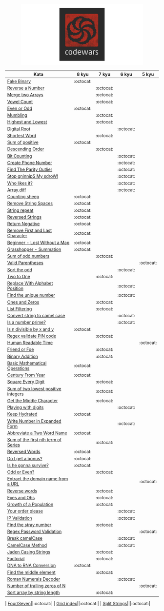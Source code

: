 <p align="center">
<img src="icon.png" width="400" height="200" center="true" />
</p>



| Kata | 8 kyu | 7 kyu | 6 kyu | 5 kyu | 
| ----------|:----------:|:----------:|:----------:|:----------:|
| [Fake Binary](https://github.com/ask-xl/JS-Codewars/blob/main/8-kyu/Fake_Binary.js)|:octocat:|
| [Reverse a Number](https://github.com/ask-xl/JS-Codewars/blob/main/7-kyu/Reverse_a_Number.js)||:octocat:|
| [Merge two Arrays](https://github.com/ask-xl/JS-Codewars/blob/main/7-kyu/merge_two_arrays.js)||:octocat:|
| [Vowel Count](https://github.com/ask-xl/JS-Codewars/blob/main/7-kyu/Vowel_Count.js)||:octocat:|
| [Even or Odd](https://github.com/ask-xl/JS-Codewars/blob/main/8-kyu/Even_or_Odd.js)|:octocat:|
| [Mumbling](https://github.com/ask-xl/JS-Codewars/blob/main/7-kyu/Mumbling.js)||:octocat:|
| [Highest and Lowest](https://github.com/ask-xl/JS-Codewars/blob/main/7-kyu/Highest_and_Lowest.js)||:octocat:|
| [Digital Root](https://github.com/ask-xl/JS-Codewars/blob/main/6-kyu/Digital_Root.js)|||:octocat:|
| [Shortest Word](https://github.com/ask-xl/JS-Codewars/blob/main/7-kyu/Shortest_Word.js)||:octocat:|
| [Sum of positive](https://github.com/ask-xl/JS-Codewars/blob/main/8-kyu/Sum_of_positive.js)|:octocat:|
| [Descending Order](https://github.com/ask-xl/JS-Codewars/blob/main/7-kyu/Descending_Order.js)||:octocat:|
| [Bit Counting](https://github.com/ask-xl/JS-Codewars/blob/main/6-kyu/Bit_Counting.js)|||:octocat:|
| [Create Phone Number](https://github.com/ask-xl/JS-Codewars/blob/main/6-kyu/Create_Phone_Number.js)|||:octocat:|
| [Find The Parity Outlier](https://github.com/ask-xl/JS-Codewars/blob/main/6-kyu/Find_The_Parity_Outlier.js)|||:octocat:|
| [Stop gninnipS My sdroW!](https://github.com/ask-xl/JS-Codewars/blob/main/6-kyu/Stop_gninnipS_My_sdroW!.js)|||:octocat:|
| [Who likes it?](https://github.com/ask-xl/JS-Codewars/blob/main/6-kyu/Who_likes_it.js)|||:octocat:|
| [Array.diff](https://github.com/ask-xl/JS-Codewars/blob/main/6-kyu/Arraydiff.js)|||:octocat:|
| [Counting sheep](https://github.com/ask-xl/JS-Codewars/blob/main/8-kyu/Counting_sheep.js)|:octocat:|
| [Remove String Spaces](https://github.com/ask-xl/JS-Codewars/blob/main/8-kyu/Remove_String_Spaces.js)|:octocat:|
| [String repeat](https://github.com/ask-xl/JS-Codewars/blob/main/8-kyu/String_repeat.js)|:octocat:|
| [Reversed Strings](https://github.com/ask-xl/JS-Codewars/blob/main/8-kyu/Reversed_Strings.js)|:octocat:|
| [Return Negative](https://github.com/ask-xl/JS-Codewars/blob/main/8-kyu/Return_Negative.js)|:octocat:|
| [Remove First and Last Character](https://github.com/ask-xl/JS-Codewars/blob/main/8-kyu/Remove_First_and_Last_Character.js)|:octocat:|
| [Beginner - Lost Without a Map](https://github.com/ask-xl/JS-Codewars/blob/main/8-kyu/Beginner-LostWithoutaMap.js)|:octocat:|
| [Grasshopper - Summation](https://github.com/ask-xl/JS-Codewars/blob/main/8-kyu/Grasshopper-Summation.js)|:octocat:|
| [Sum of odd numbers](https://github.com/ask-xl/JS-Codewars/blob/main/7-kyu/Sum_of_odd_numbers.js)||:octocat:|
| [Valid Parentheses](https://github.com/ask-xl/JS-Codewars/blob/main/5-kyu/Valid_Parentheses.js)||||:octocat:|
| [Sort the odd](https://github.com/ask-xl/JS-Codewars/blob/main/6-kyu/Sort_the_odd.js)|||:octocat:|
| [Two to One](https://github.com/ask-xl/JS-Codewars/blob/main/7-kyu/Two_to_One.js)||:octocat:|
| [Replace With Alphabet Position](https://github.com/ask-xl/JS-Codewars/blob/main/6-kyu/Replace_With_Alphabet_Position.js)|||:octocat:|
| [Find the unique number](https://github.com/ask-xl/JS-Codewars/blob/main/6-kyu/Find_the_unique_number.js)|||:octocat:|
| [Ones and Zeros](https://github.com/ask-xl/JS-Codewars/blob/main/7-kyu/Ones_and_Zeros.js)||:octocat:|
| [List Filtering](https://github.com/ask-xl/JS-Codewars/blob/main/7-kyu/List_Filtering.js)||:octocat:|
| [Convert string to camel case](https://github.com/ask-xl/JS-Codewars/blob/main/6-kyu/Convert_string_to_camel_case.js)|||:octocat:|
| [Is a number prime?](https://github.com/ask-xl/JS-Codewars/blob/main/6-kyu/Is_a_number_prime.js)|||:octocat:|
| [Is n divisible by x and y](https://github.com/ask-xl/JS-Codewars/blob/main/8-kyu/Is_n_divisible_by_x_and_y.js)|:octocat:|
| [Regex validate PIN code](https://github.com/ask-xl/JS-Codewars/blob/main/7-kyu/Regex_validate_PIN_code.js)||:octocat:|
| [Human Readable Time](https://github.com/ask-xl/JS-Codewars/blob/main/5-kyu/Human_Readable_Time.js)||||:octocat:|
| [Friend or Foe](https://github.com/ask-xl/JS-Codewars/blob/main/7-kyu/Friend_or_Foe.js)||:octocat:|
| [Binary Addition](https://github.com/ask-xl/JS-Codewars/blob/main/7-kyu/Binary_Addition.js)||:octocat:|
| [Basic Mathematical Operations](https://github.com/ask-xl/JS-Codewars/blob/main/8-kyu/Basic_Mathematical_Operations.js)|:octocat:|
| [Century From Year](https://github.com/ask-xl/JS-Codewars/blob/main/8-kyu/Century_From_Year.js)|:octocat:|
| [Square Every Digit](https://github.com/ask-xl/JS-Codewars/blob/main/7-kyu/Square_Every_Digit.js)||:octocat:|
| [Sum of two lowest positive integers](https://github.com/ask-xl/JS-Codewars/blob/main/7-kyu/Sum_of_two_lowest_positive_integers.js)||:octocat:|
| [Get the Middle Character](https://github.com/ask-xl/JS-Codewars/blob/main/7-kyu/Get_the_Middle_Character.js)||:octocat:|
| [Playing with digits](https://github.com/ask-xl/JS-Codewars/blob/main/6-kyu/Playing_with_digits.js)|||:octocat:|
| [Keep Hydrated](https://github.com/ask-xl/JS-Codewars/blob/main/8-kyu/Keep_Hydrated.js)|:octocat:|
| [Write Number in Expanded Form](https://github.com/ask-xl/JS-Codewars/blob/main/6-kyu/Write_Number_in_Expanded_Form.js)|||:octocat:|
| [Abbreviate a Two Word Name](https://github.com/ask-xl/JS-Codewars/blob/main/8-kyu/Abbreviate_a_Two_Word_Name.js)|:octocat:|
| [Sum of the first nth term of Series](https://github.com/ask-xl/JS-Codewars/blob/main/7-kyu/Sum_of_the_first_nth_term_of_Series.js)||:octocat:|
| [Reversed Words](https://github.com/ask-xl/JS-Codewars/blob/main/8-kyu/Reversed_Words.js)|:octocat:|
| [Do I get a bonus?](https://github.com/ask-xl/JS-Codewars/blob/main/8-kyu/Do_I_get_a_bonus.js)|:octocat:|
| [Is he gonna survive?](https://github.com/ask-xl/JS-Codewars/blob/main/8-kyu/Is_he_gonna_survive.js)|:octocat:|
| [Odd or Even?](https://github.com/ask-xl/JS-Codewars/blob/main/7-kyu/Odd_or_Even.js)||:octocat:|
| [Extract the domain name from a URL](https://github.com/ask-xl/JS-Codewars/blob/main/5-kyu/Extract_the_domain_name_from_a_URL.js)||||:octocat:|
| [Reverse words](https://github.com/ask-xl/JS-Codewars/blob/main/7-kyu/Reverse_words.js)||:octocat:|
| [Exes and Ohs](https://github.com/ask-xl/JS-Codewars/blob/main/7-kyu/Exes_and_Ohs.js)||:octocat:|
| [Growth of a Population](https://github.com/ask-xl/JS-Codewars/blob/main/7-kyu/Growth_of_a_Population.js)||:octocat:|
| [Your order please](https://github.com/ask-xl/JS-Codewars/blob/main/6-kyu/Your_order_please.js)|||:octocat:|
| [IP Validation](https://github.com/ask-xl/JS-Codewars/blob/main/6-kyu/IP_Validation.js)|||:octocat:|
| [Find the stray number](https://github.com/ask-xl/JS-Codewars/blob/main/7-kyu/Find_the_stray_number.js)||:octocat:|
| [Regex Password Validation](https://github.com/ask-xl/JS-Codewars/blob/main/5-kyu/Regex_Password_Validation.js)||||:octocat:|
| [Break camelCase](https://github.com/ask-xl/JS-Codewars/blob/main/6-kyu/Break_camelCase.js)|||:octocat:|
| [CamelCase Method](https://github.com/ask-xl/JS-Codewars/blob/main/6-kyu/CamelCase_Method.js)|||:octocat:|
| [Jaden Casing Strings](https://github.com/ask-xl/JS-Codewars/blob/main/7-kyu/Jaden_Casing_Strings.js)||:octocat:|
| [Factorial](https://github.com/ask-xl/JS-Codewars/blob/main/7-kyu/Factorial.js)||:octocat:|
| [DNA to RNA Conversion](https://github.com/ask-xl/JS-Codewars/blob/main/8-kyu/DNA_to_RNA_Conversion.js)|:octocat:|
| [Find the middle element](https://github.com/ask-xl/JS-Codewars/blob/main/7-kyu/Find_the_middle_element.js)||:octocat:|
| [Roman Numerals Decoder](https://github.com/ask-xl/JS-Codewars/blob/main/6-kyu/Roman_Numerals_Decoder.js)|||:octocat:|
| [Number of trailing zeros of N](https://github.com/ask-xl/JS-Codewars/blob/main/5-kyu/Number_of_trailing_zeros_of_N.js)||||:octocat:|
| [Sort array by string length](https://github.com/ask-xl/JS-Codewars/blob/main/7-kyu/Sort_array_by_string_length.js)||:octocat:|

| [Four/Seven](https://github.com/ask-xl/JS-Codewars/blob/main/7-kyu/Four_Seven.js)||:octocat:|
| [Grid index](https://github.com/ask-xl/JS-Codewars/blob/main/7-kyu/Grid_index.js)||:octocat:|
| [Split Strings](https://github.com/ask-xl/JS-Codewars/blob/main/6-kyu/Split_Strings.js)|||:octocat:|









